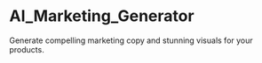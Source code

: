 # AI_Marketing_Generator
Generate compelling marketing copy and stunning visuals for your products.
